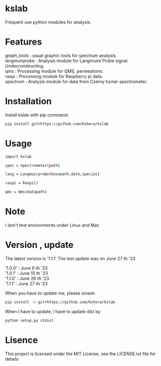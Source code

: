 # kslab
Frequent use python modules for analysis.

# Features
graph_tools : usual graphic tools for spectrum analysis.<br>
langmuirprobe : Analysis module for Langmuire Probe signal. Underconstructing.<br>
qms : Processing module for QMS, permeations.<br>
raspi : Processing module for Raspberry pi data.<br>
spectrum : Analysis module for data from Czerny turner spectrometer.<br>

# Installation
Install kslab with pip command.
```bash
pip install git+https://github.com/Kshora/kslab
```

# Usage
```bash
import kslab

spec = Spectrometer(path)

lang = Langmuirprobe(basepath,date,species)

raspi = Raspi()

qms = Qms(datapath)
```

# Note 
I don't test environments under Linux and Mac

# Version , update
The latest version is '1.1.1'
The last update was on June 27 th '23

'1.0.0' : June 6 th '23<br>
'1.0.1' : June 15 th '23<br>
'1.1.0' : June 26 th '23<br>
'1.1.1' : June 27 th '23<br>

When you have to update me, please smash
```bash
pip install -U git+https://github.com/Kshora/kslab
```

When I have to update, I have to update dist by 
```bash
python setup.py stdist
```


# Lisence

This project is licensed under the MIT License, see the LICENSE.txt file for details



